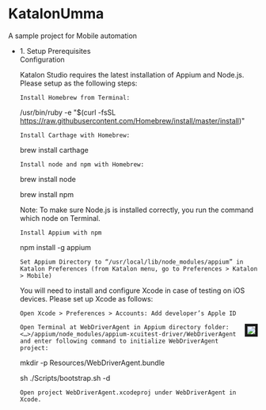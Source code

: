 # KatalonUmma
<p>A sample project for Mobile automation</p>
<ul>
  <font size="large"><li>1. Setup Prerequisites</li></font>
          Configuration

Katalon Studio requires the latest installation of Appium and Node.js. Please setup as the following steps:

    Install Homebrew from Terminal:

/usr/bin/ruby -e "$(curl -fsSL
https://raw.githubusercontent.com/Homebrew/install/master/install)"

    Install Carthage with Homebrew:

brew install carthage

    Install node and npm with Homebrew:

brew install node

brew install npm

Note: To make sure Node.js is installed correctly, you run the command which node on Terminal.

    Install Appium with npm

npm install -g appium

    Set Appium Directory to “/usr/local/lib/node_modules/appium” in Katalon Preferences (from Katalon menu, go to Preferences > Katalon > Mobile)

You will need to install and configure Xcode in case of testing on iOS devices. Please set up Xcode as follows:

    Open Xcode > Preferences > Accounts: Add developer’s Apple ID



<img src="https://d1h3p5fzmizjvp.cloudfront.net/wp-content/uploads/2017/07/25103608/Add-acocunt-in-Xcode.png" border="5px #000 solid" align="right" />


    Open Terminal at WebDriverAgent in Appium directory folder:
    <…>/appium/node_modules/appium-xcuitest-driver/WebDriverAgent and enter following command to initialize WebDriverAgent project:

mkdir -p Resources/WebDriverAgent.bundle

sh ./Scripts/bootstrap.sh -d

    Open project WebDriverAgent.xcodeproj under WebDriverAgent in Xcode.
</ul>
